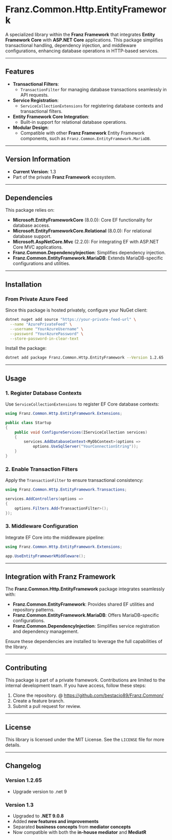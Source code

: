﻿# **Franz.Common.Http.EntityFramework**

A specialized library within the **Franz Framework** that integrates **Entity Framework Core** with **ASP.NET Core** applications. This package simplifies transactional handling, dependency injection, and middleware configurations, enhancing database operations in HTTP-based services.

---

## **Features**

- **Transactional Filters**:
  - `TransactionFilter` for managing database transactions seamlessly in API requests.
- **Service Registration**:
  - `ServiceCollectionExtensions` for registering database contexts and transactional filters.
- **Entity Framework Core Integration**:
  - Built-in support for relational database operations.
- **Modular Design**:
  - Compatible with other **Franz Framework** Entity Framework components, such as `Franz.Common.EntityFramework.MariaDB`.

---

## **Version Information**

- **Current Version**: 1.3
- Part of the private **Franz Framework** ecosystem.

---

## **Dependencies**

This package relies on:
- **Microsoft.EntityFrameworkCore** (8.0.0): Core EF functionality for database access.
- **Microsoft.EntityFrameworkCore.Relational** (8.0.0): For relational database support.
- **Microsoft.AspNetCore.Mvc** (2.2.0): For integrating EF with ASP.NET Core MVC applications.
- **Franz.Common.DependencyInjection**: Simplifies dependency injection.
- **Franz.Common.EntityFramework.MariaDB**: Extends MariaDB-specific configurations and utilities.

---

## **Installation**

### **From Private Azure Feed**
Since this package is hosted privately, configure your NuGet client:

```bash
dotnet nuget add source "https://your-private-feed-url" \
  --name "AzurePrivateFeed" \
  --username "YourAzureUsername" \
  --password "YourAzurePassword" \
  --store-password-in-clear-text
```

Install the package:

```bash
dotnet add package Franz.Common.Http.EntityFramework --Version 1.2.65
```

---

## **Usage**

### **1. Register Database Contexts**

Use `ServiceCollectionExtensions` to register EF Core database contexts:

```csharp
using Franz.Common.Http.EntityFramework.Extensions;

public class Startup
{
    public void ConfigureServices(IServiceCollection services)
    {
        services.AddDatabaseContext<MyDbContext>(options =>
            options.UseSqlServer("YourConnectionString"));
    }
}
```

### **2. Enable Transaction Filters**

Apply the `TransactionFilter` to ensure transactional consistency:

```csharp
using Franz.Common.Http.EntityFramework.Transactions;

services.AddControllers(options =>
{
    options.Filters.Add<TransactionFilter>();
});
```

### **3. Middleware Configuration**

Integrate EF Core into the middleware pipeline:

```csharp
using Franz.Common.Http.EntityFramework.Extensions;

app.UseEntityFrameworkMiddleware();
```

---

## **Integration with Franz Framework**

The **Franz.Common.Http.EntityFramework** package integrates seamlessly with:
- **Franz.Common.EntityFramework**: Provides shared EF utilities and repository patterns.
- **Franz.Common.EntityFramework.MariaDB**: Offers MariaDB-specific configurations.
- **Franz.Common.DependencyInjection**: Simplifies service registration and dependency management.

Ensure these dependencies are installed to leverage the full capabilities of the library.

---

## **Contributing**

This package is part of a private framework. Contributions are limited to the internal development team. If you have access, follow these steps:
1. Clone the repository. @ https://github.com/bestacio89/Franz.Common/
2. Create a feature branch.
3. Submit a pull request for review.

---

## **License**

This library is licensed under the MIT License. See the `LICENSE` file for more details.

---

## **Changelog**

### Version 1.2.65
- Upgrade version to .net 9


### Version 1.3
- Upgraded to **.NET 9.0.8**
- Added **new features and improvements**
- Separated **business concepts** from **mediator concepts**
- Now compatible with both the **in-house mediator** and **MediatR**